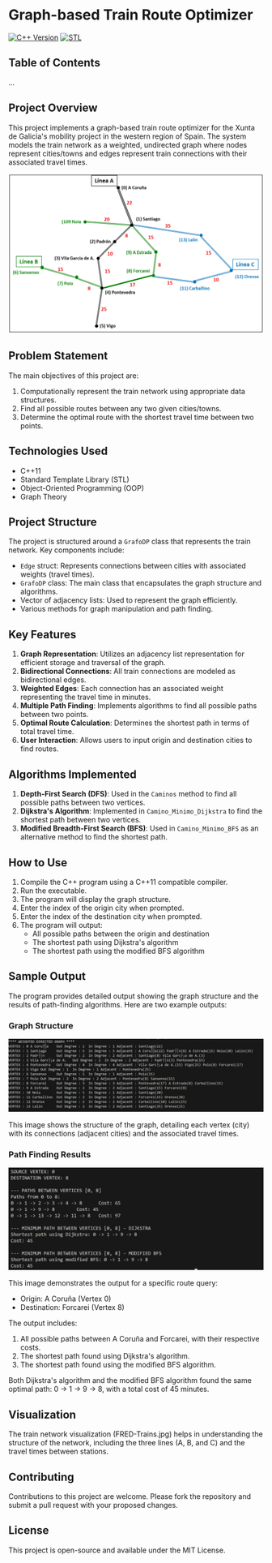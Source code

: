 
# Graph-based Train Route Optimizer

[![C++ Version](https://img.shields.io/badge/C%2B%2B-11-blue.svg)](https://en.cppreference.com/w/cpp/11)
[![STL](https://img.shields.io/badge/STL-C%2B%2B-green.svg)](https://en.cppreference.com/w/cpp/container)

## Table of Contents
...

## Project Overview

This project implements a graph-based train route optimizer for the Xunta de Galicia's mobility project in the western region of Spain. The system models the train network as a weighted, undirected graph where nodes represent cities/towns and edges represent train connections with their associated travel times.

![Train Network Graph](images/RED-Trains.jpg)

## Problem Statement

The main objectives of this project are:
1. Computationally represent the train network using appropriate data structures.
2. Find all possible routes between any two given cities/towns.
3. Determine the optimal route with the shortest travel time between two points.

## Technologies Used

- C++11
- Standard Template Library (STL)
- Object-Oriented Programming (OOP)
- Graph Theory

## Project Structure

The project is structured around a `GrafoDP` class that represents the train network. Key components include:

- `Edge` struct: Represents connections between cities with associated weights (travel times).
- `GrafoDP` class: The main class that encapsulates the graph structure and algorithms.
- Vector of adjacency lists: Used to represent the graph efficiently.
- Various methods for graph manipulation and path finding.

## Key Features

1. **Graph Representation**: Utilizes an adjacency list representation for efficient storage and traversal of the graph.
2. **Bidirectional Connections**: All train connections are modeled as bidirectional edges.
3. **Weighted Edges**: Each connection has an associated weight representing the travel time in minutes.
4. **Multiple Path Finding**: Implements algorithms to find all possible paths between two points.
5. **Optimal Route Calculation**: Determines the shortest path in terms of total travel time.
6. **User Interaction**: Allows users to input origin and destination cities to find routes.

## Algorithms Implemented

1. **Depth-First Search (DFS)**: Used in the `Caminos` method to find all possible paths between two vertices.
2. **Dijkstra's Algorithm**: Implemented in `Camino_Minimo_Dijkstra` to find the shortest path between two vertices.
3. **Modified Breadth-First Search (BFS)**: Used in `Camino_Minimo_BFS` as an alternative method to find the shortest path.

## How to Use

1. Compile the C++ program using a C++11 compatible compiler.
2. Run the executable.
3. The program will display the graph structure.
4. Enter the index of the origin city when prompted.
5. Enter the index of the destination city when prompted.
6. The program will output:
   - All possible paths between the origin and destination
   - The shortest path using Dijkstra's algorithm
   - The shortest path using the modified BFS algorithm

## Sample Output

The program provides detailed output showing the graph structure and the results of path-finding algorithms. Here are two example outputs:

### Graph Structure
![Graph Structure Output](images/Locations.jpg)

This image shows the structure of the graph, detailing each vertex (city) with its connections (adjacent cities) and the associated travel times.

### Path Finding Results
![Path Finding Results](images/Output.jpg)

This image demonstrates the output for a specific route query:
- Origin: A Coruña (Vertex 0)
- Destination: Forcarei (Vertex 8)

The output includes:
1. All possible paths between A Coruña and Forcarei, with their respective costs.
2. The shortest path found using Dijkstra's algorithm.
3. The shortest path found using the modified BFS algorithm.

Both Dijkstra's algorithm and the modified BFS algorithm found the same optimal path: 0 -> 1 -> 9 -> 8, with a total cost of 45 minutes.

## Visualization

The train network visualization (FRED-Trains.jpg) helps in understanding the structure of the network, including the three lines (A, B, and C) and the travel times between stations.

## Contributing

Contributions to this project are welcome. Please fork the repository and submit a pull request with your proposed changes.

## License

This project is open-source and available under the MIT License.
